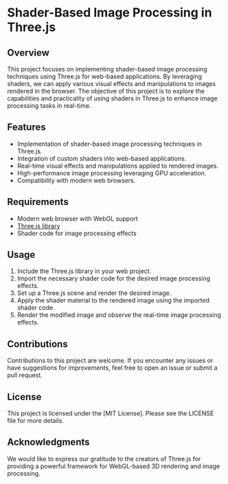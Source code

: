 # Shader-Based Image Processing in Three.js

## Overview
This project focuses on implementing shader-based image processing techniques using Three.js for web-based applications. By leveraging shaders, we can apply various visual effects and manipulations to images rendered in the browser. The objective of this project is to explore the capabilities and practicality of using shaders in Three.js to enhance image processing tasks in real-time.

## Features
- Implementation of shader-based image processing techniques in Three.js.
- Integration of custom shaders into web-based applications.
- Real-time visual effects and manipulations applied to rendered images.
- High-performance image processing leveraging GPU acceleration.
- Compatibility with modern web browsers.

## Requirements
- Modern web browser with WebGL support
- [Three.js library](https://threejs.org/)
- Shader code for image processing effects

## Usage
1. Include the Three.js library in your web project.
2. Import the necessary shader code for the desired image processing effects.
3. Set up a Three.js scene and render the desired image.
4. Apply the shader material to the rendered image using the imported shader code.
5. Render the modified image and observe the real-time image processing effects.

## Contributions
Contributions to this project are welcome. If you encounter any issues or have suggestions for improvements, feel free to open an issue or submit a pull request.

## License
This project is licensed under the [MIT License]. Please see the LICENSE file for more details.

## Acknowledgments
We would like to express our gratitude to the creators of Three.js for providing a powerful framework for WebGL-based 3D rendering and image processing.
